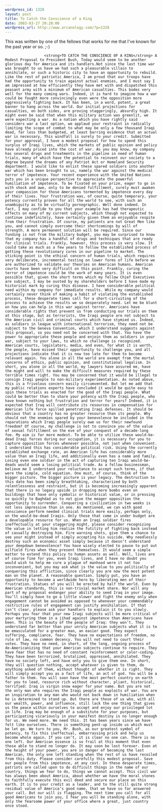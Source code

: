 ```yaml
--- 
wordpress_id: 1328
layout: post
title: To Catch the Conscience of a King
date: 2003-03-27 20:28:00
wordpress_url: http://www.arcanology.com/?p=1328
---
```

This was written by one of the fellows that works for me that I've known for the past year or so. ;-) 
                      
                      <strong>TO CATCH THE CONSCIENCE OF A KING</strong> A Modest Proposal to President Bush, Today would seem to be another glorious day for America and its handlers.Not since the last time war was brought to us have we had such a pleasurable villain to annihilate, or such a historic city to have an opportunity to rebuild. Like the rest of patriotic America, I am proud that our troops have had the opportunity to train against actual enemies, and I must say I am impressed at how efficiently they have met with and dispatched this peasant army with a minimum of American casualties. This bodes very well for the many coming wars. Indeed, it is hard to imagine how a war could be fought more convincingly even were the opposition more aggressively fighting back. It has been, in a word, potent, a great banner to hang across the world. Our initial projections for casualties, on both sides, are proving staggeringly, absurdly high. It might even be said that when this military action was greenlit, we were expecting a war. As a nation which you have rightly said considers war a last option, we applaud your restraint in radically limiting the scope of combat to what may be only a few thousand Iraqi dead, far less than budgeted, at least barring evidence that an actual war is necessary. This windfall is surely to your credit. Submitted for your approval, I have a modest proposal for how to spend this surplus of Iraqi lives, which the markets of public opinion and policy have already priced into the cost of war. As you may know, my company has several drugs and treatments in the pipeline in need of human trials, many of which have the potential to reinvent our society to a degree beyond the dreams of any Patriot Act or Homeland Security department. I would like to enlist these spared soldiers into another war which has been brought to us, namely the war against the medical terror of impotence. Your recent experience with the United Nations puts you in a unique perspective to appreciate the powerful humiliation of impotence. To be fixated on your prize, eager to go in with shock and awe, only to be denied fulfillment, surely must awaken your compassion for those Americans tormented by impotence every day of their lives. Your frustration was, of course, quite temporary, your potency currently proven for all the world to see, with such an unambiguity as to be virtually pornographic. Well done indeed. In fact, I may confide to you that your example has had therapeutic effects on many of my current subjects, which though not expected to continue indefinitely, have certainly given them an enjoyable respite from their frustration. Of course, my patients are not Great Men like you, and cannot simply overcome their shortcomings by will of strength. A more permanent solution will be required. Since our funding is not from the military budget, you may be surprised to know that my company has a handful of drugs and techniques that are ready for clinical trials. Frankly, however, this process is very slow. It could take as much as a few years to follow the established process of getting these revolutionary cures in our pipeline to market. The sticking point is the ethical concern of human trials, which requires very deliberate, incremental testing on lower forms of life before we are authorized to validate our theories on American humans. American courts have been very difficult on this point. Frankly, curing the terror of impotence could be the work of many years. It is even possible that, given the short terms which my fellow Chief Executives are subject, I may be ousted by my shareholders before I have made my historical mark by curing this disease. I have considerable political need within my company for immediate results. While my company would certainly never think of making a habit of violating the established process, these desperate times call for a short-circuiting of the process to achieve the results we so desperately need. Let me be blunt on how you can help in this war against terror. Americans have considerable rights that prevent us from conducting our trials on them at this stage, but as terrorists, the Iraqi people are not subject to the American civil and criminal courts which have stymied us. Indeed, as soldiers in league with international terrorism, they need not be subject to the Geneva Convention, which I understand suggests against this proposal, so you need not be concerned with that. You have the power to appropriate these people and enjoin them as soldiers in your war, subject to your laws, to which no challenge is recognized. American courts, legislators, media, and even, for what it is worth, the people, have missed their opportunity to challenge you, and all projections indicate that it is now too late for them to become relevant again. You alone in all the world are exempt from the mortal concerns of ethics, public opinion, and constitutional legalism. In short, you alone in all the world, my lawyers have assured me, have the might and will to make the difficult measures required by these terrible times right. You may be concerned that it would be illegal to consign Iraqi people to non-military experimentation. As noted above, this is a frivolous concern easily circumvented. But let me add that my public relations experts have concluded it would be quite easy to spin these trials as enacted for the good of the Iraqi people. What could be better than to share your potency with the Iraqi people, who have known nothing but frustration and terror for years? Indeed, it is expected that Iraq will contribute its resources in compensation for American life force spilled penetrating Iraqi defenses. It should be obvious that a country has no greater resource than its people. Why should not the enemies spared by your benevolence be included in the reparations which Iraqi people surely owe us for their newfound freedom? Of course, my challenge is not to convince you of the value of sexual fulfillment on the eve of your conquest of a decade-long foe. My aim is far more modest. To be able to utilize these would-be-dead Iraqi forces during our occupation, it is necessary for you to capture opposition forces whenever possible, not just when convenient. I understand this has considerable political risk. Using the currently established exchange rate, an American life has considerably more value than an Iraqi life, and additionally even has a name and family. Losing even one soldier in the act of capturing ten Iraqi would-be-deads would seem a losing political trade. As a fellow businessman, believe me I understand your reluctance to accept such terms, if that were the simple, cold equation. One must, of course, think of the bigger picture. The bigger picture is your legacy. The destruction to this date has been simply breathtaking, characterized by both relentlessness and restraint, but it is becoming increasingly apparent that there is no legacy upside in dropping more bombs even on buildings that have only symbolic or historical value, or in pressing so quickly to Baghdad as to not give the meager opposition the opportunity to surrender. Conquering a civilization in two weeks is not less impressive than in one. As mentioned, we can with good conscience perform needed clinical trials more easily, perhaps only, on the would-be-dead Iraqis. Only those that come in under budget are a developable resource for us. When an Iraqi soldier fires ineffectually at your staggering might, please consider recognizing the value in letting him realize the futility of fighting back instead of casually destroying him. Fire warning shots, give them a chance to see your might instead of simply accepting his suicide. Why needlessly destroy such an economic asset simply because it doesn’t understand your deepdown benevolence? You have wisely elected to pause to put out oilfield fires when they present themselves. It would seem a simple matter to extend this policy to human assets as well. Well, lives are of course fine for you, even Iraqi lives, and I have no doubt you would wish to help me cure a plague of manhood were it not too inconvenient, but you may ask what is the value to you politically of conquering this affliction, since clearly you are now the most potent man on the planet. A reasonable question. Simply put, you have an opportunity to become a worldwide hero by liberating men of their frustration. Statues of you will be erected by half the world. Even by American standards, this is non-trivial market share. Nor will any part of my proposal endanger your ability to seed Iraq in your image. You’ll simply have to go a little slower and fight the enemy only when engagement cannot be avoided as opposed to whenever your commendably restrictive rules of engagement can justify annihilation. If that isn’t clear, please ask your handlers to explain it to you slowly. Perhaps you fear that your new Iraqi subjects will be more critical of your martyring them in a jihad against impotence than Americans have been. This is the beauty of the people of Iraq: they won’t. They understand far better than your unruly American subjects what it is to be emasculated for a greater man, an easier good. They expect suffering, compliance, fear. They have no expectations of freedom, no rule of law, no common decency. You will not need to court their votes. They have no need, in short, of the long, ongoing process of de-Americanizing that your American subjects continue to require. They have fear that has no need of constant reinforcement or color-coding. They have been terrorized, brutalized, oppressed, annihilated. They have no society left, and have only you to give them one. In short, they will question nothing, accept whatever is given to them, do anything asked of them, without thought of whether it is right. They will simply accept you as a fact of life, an act of god. You will be a father to them. You will soon have the most perfect country on earth for you to lead, resource rich without character, pliant, historical, terrified: Iraq is virgin snow eager for your name. But you are not the only man who requires the Iraqi people as exploits of war. You are an inspiration to any man who would not back down in humiliation when he is determined to stand up. But there are those of us who, with all our wealth, power, and influence, still lack the one thing that gives us the peace within ourselves to accept and enjoy our privileged lot in life. Iraq may be enough of a substitute for your purposes, but participating vicariously in your manifest destiny is no longer enough for us. We need more. We need this. It has been years since we have felt like ourselves. There is something pent-up inside us which must be let go. We turn to you, Mr. Bush, as our greatest symbol of potency, to fix this ineffectual, embarrassing prick and help us become whole again. If you can’t, it is clear no one can. There is no one left. Our American essence is so frail at this moment that even those able to stand no longer do. It may soon be lost forever. Even at the height of your power, you are in danger of becoming the last American, the only one left standing when the rest of us have recoiled from this duty. Please consider carefully this modest proposal. Save our people from this impotence, at any cost. In these desperate times, patriots are called upon to do difficult things in the name of our country, things we fear to do, things we cannot accept. This civil war has always been about America, about whether we have the moral stones to faithfully execute this evil deed and secure our place on this earth. It is to your credit as a leader, and to the still quite strong residual value of America’s good name, that we have so far answered your call. But our will is flagging. The next time you call for all good Americans to join you, I fear you will be standing alone, with only the fearsome power of your office where a great, just country once stood.